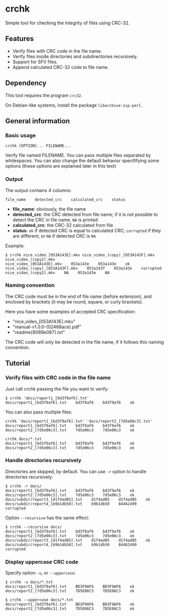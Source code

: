 # crchk

Simple tool for checking the integrity of files using CRC-32.

## Features

* Verify files with CRC code in the file name.
* Verify files inside directories and subdirectories recursively.
* Support for SFV files.
* Append calculated CRC-32 code to file name.

## Dependency

This tool requires the program `crc32`.

On Debian-like systems, install the package `libarchive-zip-perl`.

## General information

### Basic usage

```
crchk [OPTION]... FILENAME...
```

Verify file named FILENAME. You can pass multiple files separated by whitespaces.
You can also change the default behavior specififying some options (these options are explained later in this text)

### Output

The output contains 4 columns:

```file_name    detected_crc    calculated_crc    status```

* **file\_name**: obviously, the file name
* **detected\_crc**: the CRC detected from file name; if it is not possible to detect the CRC in file name, `NA` is printed
* **calculated\_crc**: the CRC-32 calculated from file
* **status**: `ok` if detected CRC is equal to calculated CRC; `corrupted` if they are different; or `NA` if detected CRC is `NA`

Example:

```
$ crchk nice_video_[053A143E].mkv nice_video_(copy)_[053A143F].mkv nice_video_(copy2).mkv
nice_video_[053A143E].mkv    053a143e    053a143e    ok
nice_video_(copy)_[053A143F].mkv    053a143f    053a143e    corrupted
nice_video_(copy2).mkv    NA    053a143e    NA
```

### Naming convention

The CRC code must be in the end of file name (before extension), and enclosed by brackets (it may be round, square, or curly brackets).

Here you have some examples of accepted CRC specification:

* "nice\_video\_[053A143E].mkv"
* "manual-v1.0.0-(02468ace).pdf"
* "readme{8089e087}.txt"

The CRC code will only be detected in the file name, if it follows this naming convention.


## Tutorial

### Verify files with CRC code in the file name

Just call crchk passing the file you want to verify:

```
$ crchk 'docs/report1_[bd3f9af6].txt'
docs/report1_[bd3f9af6].txt    bd3f9af6    bd3f9af6    ok
```

You can also pass multiple files:

```
crchk 'docs/report1_[bd3f9af6].txt' 'docs/report2_[7d5e06c3].txt'
docs/report1_[bd3f9af6].txt    bd3f9af6    bd3f9af6    ok
docs/report2_[7d5e06c3].txt    7d5e06c3    7d5e06c3    ok
```

```
crchk docs/*.txt
docs/report1_[bd3f9af6].txt    bd3f9af6    bd3f9af6    ok
docs/report2_[7d5e06c3].txt    7d5e06c3    7d5e06c3    ok
```

### Handle directories recursively

Directories are skipped, by default. You can use `-r` option to handle directories recursively:

```
$ crchk -r docs/
docs/report1_[bd3f9af6].txt    bd3f9af6    bd3f9af6    ok
docs/report2_[7d5e06c3].txt    7d5e06c3    7d5e06c3    ok
docs/subdir/report3_[d1f4ad85].txt    d1f4ad85    d1f4ad85    ok
docs/subdir/report4_[b9b1db50].txt    b9b1db50    84462499    corrupted
```

Option `--recursive` has the same effect:

```
$ crchk --recursive docs/
docs/report1_[bd3f9af6].txt    bd3f9af6    bd3f9af6    ok
docs/report2_[7d5e06c3].txt    7d5e06c3    7d5e06c3    ok
docs/subdir/report3_[d1f4ad85].txt    d1f4ad85    d1f4ad85    ok
docs/subdir/report4_[b9b1db50].txt    b9b1db50    84462499    corrupted
```

### Display uppercase CRC code

Specify option `-u`, or `--uppercase`:

```
$ crchk -u docs/*.txt
docs/report1_[bd3f9af6].txt    BD3F9AF6    BD3F9AF6    ok
docs/report2_[7d5e06c3].txt    7D5E06C3    7D5E06C3    ok
```

```
$ crchk --uppercase docs/*.txt
docs/report1_[bd3f9af6].txt    BD3F9AF6    BD3F9AF6    ok
docs/report2_[7d5e06c3].txt    7D5E06C3    7D5E06C3    ok
```
